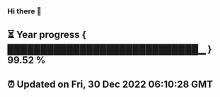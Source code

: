 ### Hi there 👋
⏳ Year progress { █████████████████████████████▁ } 99.52 %
---
⏰ Updated on Fri, 30 Dec 2022 06:10:28 GMT
---
